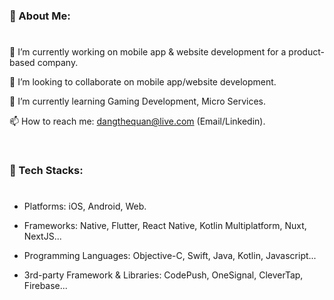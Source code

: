 ### 💫 About Me: 
#

🚀 I’m currently working on mobile app & website development for a product-based company.

👯 I’m looking to collaborate on mobile app/website development.

🌱 I’m currently learning Gaming Development, Micro Services.

📫 How to reach me: dangthequan@live.com (Email/Linkedin).


<br/>

### 🍄 Tech Stacks:
#

+ Platforms: iOS, Android, Web.

+ Frameworks: Native, Flutter, React Native, Kotlin Multiplatform, Nuxt, NextJS...

+ Programming Languages: Objective-C, Swift, Java, Kotlin, Javascript...

+ 3rd-party Framework & Libraries: CodePush, OneSignal, CleverTap, Firebase...
